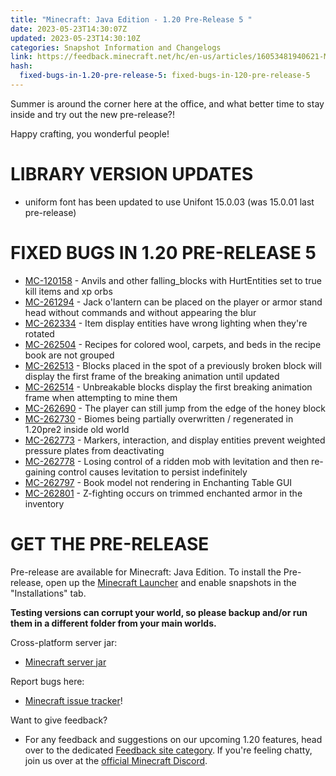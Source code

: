 ```yaml
---
title: "Minecraft: Java Edition - 1.20 Pre-Release 5 "
date: 2023-05-23T14:30:07Z
updated: 2023-05-23T14:30:10Z
categories: Snapshot Information and Changelogs
link: https://feedback.minecraft.net/hc/en-us/articles/16053481940621-Minecraft-Java-Edition-1-20-Pre-Release-5
hash:
  fixed-bugs-in-1.20-pre-release-5: fixed-bugs-in-120-pre-release-5
---
```


Summer is around the corner here at the office, and what better time to stay inside and try out the new pre-release?!

Happy crafting, you wonderful people!

# LIBRARY VERSION UPDATES

- uniform font has been updated to use Unifont 15.0.03 (was 15.0.01 last pre-release)

# FIXED BUGS IN 1.20 PRE-RELEASE 5

- [MC-120158](https://bugs.mojang.com/browse/MC-120158) - Anvils and other falling_blocks with HurtEntities set to true kill items and xp orbs
- [MC-261294](https://bugs.mojang.com/browse/MC-261294) - Jack o'lantern can be placed on the player or armor stand head without commands and without appearing the blur
- [MC-262334](https://bugs.mojang.com/browse/MC-262334) - Item display entities have wrong lighting when they're rotated
- [MC-262504](https://bugs.mojang.com/browse/MC-262504) - Recipes for colored wool, carpets, and beds in the recipe book are not grouped
- [MC-262513](https://bugs.mojang.com/browse/MC-262513) - Blocks placed in the spot of a previously broken block will display the first frame of the breaking animation until updated
- [MC-262514](https://bugs.mojang.com/browse/MC-262514) - Unbreakable blocks display the first breaking animation frame when attempting to mine them
- [MC-262690](https://bugs.mojang.com/browse/MC-262690) - The player can still jump from the edge of the honey block
- [MC-262730](https://bugs.mojang.com/browse/MC-262730) - Biomes being partially overwritten / regenerated in 1.20pre2 inside old world
- [MC-262773](https://bugs.mojang.com/browse/MC-262773) - Markers, interaction, and display entities prevent weighted pressure plates from deactivating
- [MC-262778](https://bugs.mojang.com/browse/MC-262778) - Losing control of a ridden mob with levitation and then re-gaining control causes levitation to persist indefinitely
- [MC-262797](https://bugs.mojang.com/browse/MC-262797) - Book model not rendering in Enchanting Table GUI
- [MC-262801](https://bugs.mojang.com/browse/MC-262801) - Z-fighting occurs on trimmed enchanted armor in the inventory

# GET THE PRE-RELEASE

Pre-release are available for Minecraft: Java Edition. To install the Pre-release, open up the [Minecraft Launcher](https://www.minecraft.net/download.html) and enable snapshots in the "Installations" tab.

**Testing versions can corrupt your world, so please backup and/or run them in a different folder from your main worlds.**

Cross-platform server jar:

- [Minecraft server jar](https://piston-data.mojang.com/v1/objects/2b41aed1e7c7fecf11ca15bad03b0fa95eb4fbd9/server.jar)

Report bugs here:

- [Minecraft issue tracker](https://bugs.mojang.com/projects/MC/summary)!

Want to give feedback?

- For any feedback and suggestions on our upcoming 1.20 features, head over to the dedicated [Feedback site category](https://aka.ms/MC120Feedback). If you're feeling chatty, join us over at the [official Minecraft Discord](https://discordapp.com/invite/minecraft).
